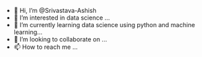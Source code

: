 - 👋 Hi, I’m @Srivastava-Ashish
- 👀 I’m interested in data science ...
- 🌱 I’m currently learning data science using python and machine learning...
- 💞️ I’m looking to collaborate on ...
- 📫 How to reach me ...

<!---
Srivastava-Ash/Srivastava-Ash is a ✨ special ✨ repository because its `README.md` (this file) appears on your GitHub profile.
You can click the Preview link to take a look at your changes.
--->
